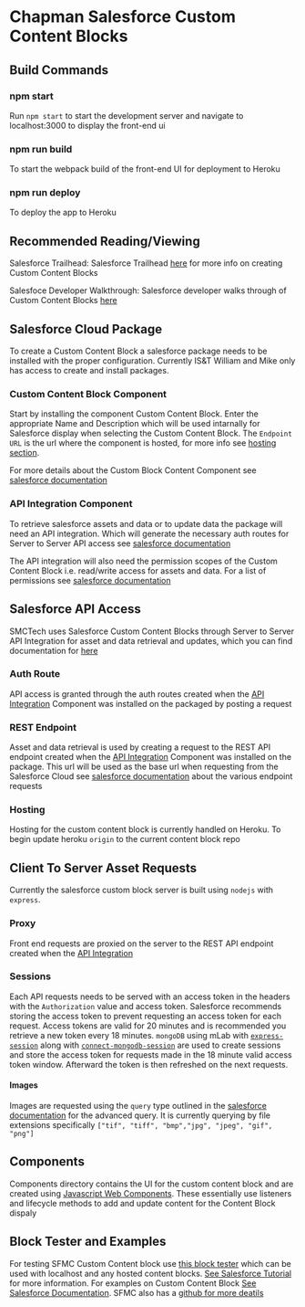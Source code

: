 # Chapman Salesforce Custom Content Blocks

## Build Commands

### npm start

Run `npm start` to start the development server and navigate to localhost:3000 to display the front-end ui

### npm run build

To start the webpack build of the front-end UI for deployment to Heroku

### npm run deploy

To deploy the app to Heroku

## Recommended Reading/Viewing

Salesforce Trailhead: Salesforce Trailhead [here](https://trailhead.salesforce.com/content/learn/modules/content-builder-block-sdk) for more info on creating Custom Content Blocks

Salesfoce Developer Walkthrough: Salesforce developer walks through of Custom Content Blocks [here](https://www.youtube.com/watch?v=-02YOSySYcA&feature=youtu.be&t=667)

## Salesforce Cloud Package

To create a Custom Content Block a salesforce package needs to be installed with the proper configuration. Currently IS&T William and Mike only has access to create and install packages.

### Custom Content Block Component

Start by installing the component Custom Content Block. Enter the appropriate Name and Description which will be used intarnally for Salesforce display when selecting the Custom Content Block. The `Endpoint URL` is the url where the component is hosted, for more info see [hosting section](#hosting). 

For more details about the Custom Block Content Component see [salesforce documentation](https://developer.salesforce.com/docs/atlas.en-us.noversion.mc-app-development.meta/mc-app-development/create-content-block.htm)

### API Integration Component

To retrieve salesforce assets and data or to update data the package will need an API integration. Which will generate the necessary auth routes for Server to Server API access see [salesforce documentation](https://developer.salesforce.com/docs/atlas.en-us.noversion.mc-app-development.meta/mc-app-development/api-integration.htm)

The API integration will also need the permission scopes of the Custom Content Block i.e. read/write access for assets and data. For a list of permissions see [salesforce documentation](https://developer.salesforce.com/docs/atlas.en-us.noversion.mc-app-development.meta/mc-app-development/data-access-permissions.htm)

## Salesforce API Access

SMCTech uses Salesforce Custom Content Blocks through Server to Server API Integration for asset and data retrieval and updates,  which you can find documentation for [here](https://developer.salesforce.com/docs/atlas.en-us.mc-app-development.meta/mc-app-development/integration-s2s-client-credentials.htm)

### Auth Route

API access is granted through the auth routes created when the [API Integration](#API-Integration-Component) Component was installed on the packaged by posting a request

### REST Endpoint

Asset and data retrieval is used by creating a request to the REST API endpoint created when the [API Integration](#API-Integration-Component) Component was installed on the package. This url will be used as the base url when requesting from the Salesforce Cloud see [salesforce documentation](https://developer.salesforce.com/docs/atlas.en-us.noversion.mc-apis.meta/mc-apis/content-api.htm) about the various endpoint requests

### Hosting

Hosting for the custom content block is currently handled on Heroku. To begin update heroku `origin` to the current content block repo 

## Client To Server Asset Requests

Currently the salesforce custom block server is built using `nodejs` with `express`.

### Proxy

Front end requests are proxied on the server to the REST API endpoint created when the [API Integration](#API-Integration-Component)

### Sessions

Each API requests needs to be served with an access token in the headers with the `Authorization` value and access token. Salesforce recommends storing the access token to prevent requesting an access token for each request. Access tokens are valid for 20 minutes and is recommended you retrieve a new token every 18 minutes. `mongoDB` using mLab with [`express-session`](https://github.com/expressjs/session) along with [`connect-mongodb-session`](https://github.com/mongodb-js/connect-mongodb-session#readme) are used to create sessions and store the access token for requests made in the 18 minute valid access token window. Afterward the token is then refreshed on the next requests. 

#### Images

Images are requested using the `query` type outlined in the [salesforce documentation](https://developer.salesforce.com/docs/atlas.en-us.noversion.mc-apis.meta/mc-apis/routes.htm#detail_advancedQuery) for the advanced query. It is currently querying by file extensions specifically `["tif", "tiff", "bmp","jpg", "jpeg", "gif", "png"]`

## Components

Components directory contains the UI for the custom content block and are created using [Javascript Web Components](https://developer.mozilla.org/en-US/docs/Web/Web_Components/Using_custom_elements). These essentially use listeners and lifecycle methods to add and update content for the Content Block dispaly

## Block Tester and Examples

For testing SFMC Custom Content block use [this block tester](http://blocktester.herokuapp.com/) which can be used with localhost and any hosted content blocks. [See Salesforce Tutorial](https://www.youtube.com/watch?v=eJ74dxJ_JSo) for more information. For examples on Custom Content Block [See Salesforce Documentation](https://developer.salesforce.com/docs/atlas.en-us.noversion.mc-app-development.meta/mc-app-development/content-sdk.htm). SFMC also has a [github for more deatils](https://github.com/salesforce-marketingcloud/blocksdk)
